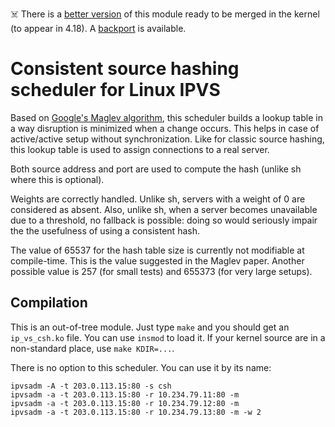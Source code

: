 ☠️ There is a [better version][0] of this module ready to be merged in
the kernel (to appear in 4.18). A [backport][2] is available.

# Consistent source hashing scheduler for Linux IPVS

Based on [Google's Maglev algorithm][1], this scheduler builds a
lookup table in a way disruption is minimized when a change
occurs. This helps in case of active/active setup without
synchronization. Like for classic source hashing, this lookup table is
used to assign connections to a real server.

Both source address and port are used to compute the hash (unlike sh
where this is optional).

Weights are correctly handled. Unlike sh, servers with a weight of 0
are considered as absent. Also, unlike sh, when a server becomes
unavailable due to a threshold, no fallback is possible: doing so
would seriously impair the the usefulness of using a consistent hash.

The value of 65537 for the hash table size is currently not modifiable
at compile-time. This is the value suggested in the Maglev
paper. Another possible value is 257 (for small tests) and 655373 (for
very large setups).

[0]: http://archive.linuxvirtualserver.org/html/lvs-devel/2018-03/msg00023.html
[1]: https://research.google.com/pubs/pub44824.html
[2]: https://github.com/vincentbernat/ip_vs_mh

## Compilation

This is an out-of-tree module. Just type `make` and you should get an
`ip_vs_csh.ko` file. You can use `insmod` to load it. If your kernel
source are in a non-standard place, use `make KDIR=...`.

There is no option to this scheduler. You can use it by its name:

    ipvsadm -A -t 203.0.113.15:80 -s csh
    ipvsadm -a -t 203.0.113.15:80 -r 10.234.79.11:80 -m
    ipvsadm -a -t 203.0.113.15:80 -r 10.234.79.12:80 -m
    ipvsadm -a -t 203.0.113.15:80 -r 10.234.79.13:80 -m -w 2
